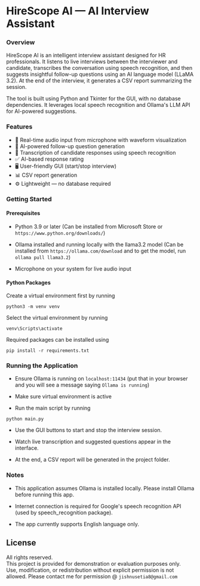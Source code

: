
# HireScope AI — AI Interview Assistant

### Overview
HireScope AI is an intelligent interview assistant designed for HR professionals. It listens to live interviews between the interviewer and candidate, transcribes the conversation using speech recognition, and then suggests insightful follow-up questions using an AI language model (LLaMA 3.2). At the end of the interview, it generates a CSV report summarizing the session.

The tool is built using Python and Tkinter for the GUI, with no database dependencies. It leverages local speech recognition and Ollama's LLM API for AI-powered suggestions.

### Features
- 🎤 Real-time audio input from microphone with waveform visualization  
- 🧠 AI-powered follow-up question generation  
- 📄 Transcription of candidate responses using speech recognition  
- ✅ AI-based response rating  
- 🖥️ User-friendly GUI (start/stop interview)  
- 📊 CSV report generation  
- ⚙️ Lightweight — no database required  

### Getting Started
#### Prerequisites
- Python 3.9 or later (Can be installed from Microsoft Store or ```https://www.python.org/downloads/```)

- Ollama installed and running locally with the llama3.2 model (Can be installed from ```https://ollama.com/download``` and to get the model, run ```ollama pull llama3.2```)

- Microphone on your system for live audio input

#### Python Packages
Create a virtual environment first by running

```
python3 -m venv venv
```

Select the virtual environment by running

```
venv\Scripts\activate
```

Required packages can be installed using 

```
pip install -r requirements.txt
```
### Running the Application
- Ensure Ollama is running on ```localhost:11434``` (put that in your browser and you will see a message saying ```Ollama is running```)

- Make sure virtual environment is active

- Run the main script by running
```
python main.py
```
- Use the GUI buttons to start and stop the interview session.

- Watch live transcription and suggested questions appear in the interface.

- At the end, a CSV report will be generated in the project folder.

### Notes
- This application assumes Ollama is installed locally. Please install Ollama before running this app.

- Internet connection is required for Google's speech recognition API (used by speech_recognition package).

- The app currently supports English language only.

## License

All rights reserved.  
This project is provided for demonstration or evaluation purposes only.  
Use, modification, or redistribution without explicit permission is not allowed.
Please contact me for permission @ ```jishnusetia8@gmail.com```
